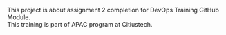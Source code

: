 This project is about assignment 2 completion for DevOps Training GitHub Module.<br />
This training is part of APAC program at Citiustech.
